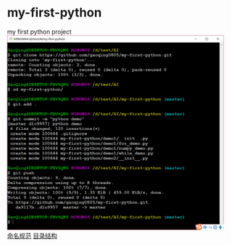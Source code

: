 # my-first-python
my first python project
![image](git-command.png)
[命名规范](https://blog.csdn.net/warm77/article/details/78353632)
[目录结构](https://www.cnblogs.com/bigberg/p/6423164.html)